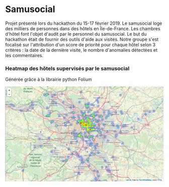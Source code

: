 # Samusocial

Projet présenté lors du hackathon du 15-17 février 2019.
Le samusocial loge des milliers de personnes dans des hôtels en Île-de-France. Les chambres d'hôtel font l'objet d'audit par le personnel du samusocial. Le but du hackathon était de fournir des outils d'aide aux visites.
Notre groupe s'est focalisé sur l'attribution d'un score de priorité pour chaque hôtel selon 3 critères : la date de la dernière visite, le nombre d'anomalies détectées et les commentaires.

### Heatmap des hôtels supervisés par le samusocial

Générée grâce à la librairie python Folium

![alt text](https://github.com/JeanBaptisteScellier/Samusocial/blob/master/Heatmap.png)
